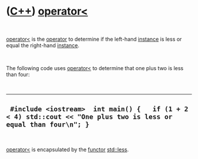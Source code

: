 
 

 

 

 

 

([C++](Cpp.md)) [operator&lt;](CppOperatorLess.md)
====================================================

 

[operator&lt;](CppOperatorLess.md) is the [operator](CppOperator.md)
to determine if the left-hand [instance](CppInstance.md) is less or
equal the right-hand [instance](CppInstance.md).

 

The following code uses [operator&lt;](CppOperatorLess.md) to determine
that one plus two is less than four:

 

  -------------------------------------------------------------------------------------------------------------------
  ` #include <iostream>  int main() {   if (1 + 2 < 4) std::cout << "One plus two is less or equal than four\n"; }`
  -------------------------------------------------------------------------------------------------------------------

 

[operator&lt;](CppOperatorLess.md) is encapsulated by the
[functor](CppFunctor.md) [std::less](CppLess.md).

 

 

 

 

 

 

